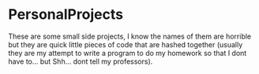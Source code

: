 # PersonalProjects
These are some small side projects, I know the names of them are horrible but they are quick little pieces of code that are hashed together (usually they are my attempt to write a program to do my homework so that I dont have to... but Shh... dont tell my professors). 
